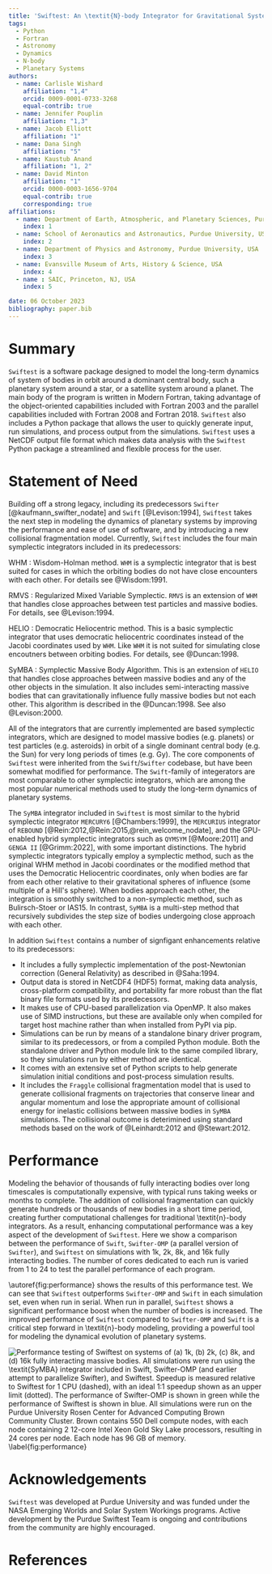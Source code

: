 ```yaml
---
title: 'Swiftest: An \textit{N}-body Integrator for Gravitational Systems'
tags:
  - Python
  - Fortran
  - Astronomy
  - Dynamics
  - N-body
  - Planetary Systems
authors:
  - name: Carlisle Wishard
    affiliation: "1,4"
    orcid: 0009-0001-0733-3268
    equal-contrib: true 
  - name: Jennifer Pouplin
    affiliation: "1,3"
  - name: Jacob Elliott
    affiliation: "1"
  - name: Dana Singh
    affiliation: "5"
  - name: Kaustub Anand
    affiliation: "1, 2"
  - name: David Minton
    affiliation: "1"
    orcid: 0000-0003-1656-9704
    equal-contrib: true 
    corresponding: true 
affiliations:
  - name: Department of Earth, Atmospheric, and Planetary Sciences, Purdue University, USA
    index: 1
  - name: School of Aeronautics and Astronautics, Purdue University, USA
    index: 2
  - name: Department of Physics and Astronomy, Purdue University, USA
    index: 3
  - name: Evansville Museum of Arts, History & Science, USA
    index: 4
  - name : SAIC, Princeton, NJ, USA
    index: 5

date: 06 October 2023
bibliography: paper.bib
---
```


# Summary
`Swiftest` is a software package designed to model the long-term dynamics of system of bodies in orbit around a dominant central body, such a planetary system around a star, or a satellite system around a planet. The main body of the program is written in Modern Fortran, taking advantage of the object-oriented capabilities included with Fortran 2003 and the parallel capabilities included with Fortran 2008 and Fortran 2018. `Swiftest` also includes a Python package that allows the user to quickly generate input, run simulations, and process output from the simulations. `Swiftest` uses a NetCDF output file format which makes data analysis with the `Swiftest` Python package a streamlined and flexible process for the user.

# Statement of Need
Building off a strong legacy, including its predecessors `Swifter` [@kaufmann_swifter_nodate] and `Swift` [@Levison:1994], `Swiftest` takes the next step in modeling the dynamics of planetary systems by improving the performance and ease of use of software, and by introducing a new collisional fragmentation model. Currently, `Swiftest` includes the four main symplectic integrators included in its predecessors: 

WHM
  : Wisdom-Holman method.  `WHM` is a symplectic integrator that is best suited for cases in which the orbiting bodies do not have close encounters with each other. For details see @Wisdom:1991.

RMVS
  : Regularized Mixed Variable Symplectic. `RMVS` is an extension of `WHM` that handles close approaches between test particles and massive bodies. For details, see @Levison:1994.

HELIO
  : Democratic Heliocentric method.  This is a basic symplectic integrator that uses democratic heliocentric coordinates instead of the Jacobi coordinates used by `WHM`. Like `WHM` it is not suited for simulating close encoutners between orbiting bodies. For details, see @Duncan:1998. 

SyMBA
  : Symplectic Massive Body Algorithm. This is an extension of `HELIO` that handles close approaches between massive bodies and any of the other objects in the simulation. It also includes semi-interacting massive bodies that can gravitationally influence fully massive bodies but not each other. This algorithm is described in the @Duncan:1998. See also @Levison:2000.

All of the integrators that are currently implemented are based symplectic integrators, which are designed to model massive bodies (e.g. planets) or test particles (e.g. asteroids) in orbit of a single dominant central body (e.g. the Sun) for very long periods of times (e.g. Gy). The core components of `Swiftest` were inherited from the `Swift`/`Swifter` codebase, but have been somewhat modified for performance. The `Swift`-family of integerators are most comparable to other symplectic integrators, which are among the most popular numerical methods used to study the long-term dynamics of planetary systems. 

The `SyMBA` integrator included in `Swiftest` is most similar to the hybrid symplectic integrator `MERCURY6` [@Chambers:1999], the `MERCURIUS` integrator of `REBOUND` [@Rein:2012,@Rein:2015,@rein_welcome_nodate], and the GPU-enabled hybrid symplectic integrators such as  `QYMSYM` [@Moore:2011] and `GENGA II` [@Grimm:2022], with some important distinctions. The hybrid symplectic integrators typically employ a symplectic method, such as the original WHM method in Jacobi coordinates or the modified method that uses the Democratic Heliocentric coordinates, only when bodies are far from each other relative to their gravitational spheres of influence (some multiple of a Hill's sphere). When bodies approach each other, the integration is smoothly switched to a non-symplectic method, such as Bulirsch-Stoer or IAS15. In contrast, `SyMBA` is a multi-step method that recursively subdivides the step size of bodies undergoing close approach with each other. 

In addition `Swiftest` contains a number of signfigant enhancements relative to its predecessors:
- It includes a fully symplectic implementation of the post-Newtonian correction (General Relativity) as described in @Saha:1994.
- Output data is stored in NetCDF4 (HDF5) format, making data analysis, cross-platform compatibility, and portability far more robust than the flat binary file formats used by its predecessors.  
- It makes use of CPU-based parallelization via OpenMP. It also makes use of SIMD instructions, but these are available only when compiled for target host machine rather than when installed from PyPI via pip.
- Simulations can be run by means of a standalone binary driver program, similar to its predecessors, or from a compiled Python module. Both the standalone driver and Python module link to the same compiled library, so they simulations run by either method are identical.
- It comes with an extensive set of Python scripts to help generate simulation initial conditions and post-process simulation results.
- It includes the `Fraggle` collisional fragmentation model that is used to generate collisional fragments on trajectories that conserve linear and angular momentum and lose the appropriate amount of collisional energy for inelastic collisions between massive bodies in `SyMBA` simulations. The collisional outcome is deterimined using standard methods based on the work of @Leinhardt:2012 and @Stewart:2012.

# Performance
Modeling the behavior of thousands of fully interacting bodies over long timescales is computationally expensive, with typical runs taking weeks or months to complete. The addition of collisional fragmentation can quickly generate hundreds or thousands of new bodies in a short time period, creating further computational challenges for traditional \textit{n}-body integrators. As a result, enhancing computational performance was a key aspect of the development of `Swiftest`. Here we show a comparison between the performance of `Swift`, `Swifter-OMP` (a parallel version of `Swifter`), and `Swiftest` on simulations with 1k, 2k, 8k, and 16k fully interacting bodies. The number of cores dedicated to each run is varied from 1 to 24 to test the parallel performance of each program.

\autoref{fig:performance} shows the results of this performance test. We can see that `Swiftest` outperforms `Swifter-OMP` and `Swift` in each simulation set, even when run in serial. When run in parallel, `Swiftest` shows a significant performance boost when the number of bodies is increased. The improved performance of `Swiftest` compared to `Swifter-OMP` and `Swift` is a critical step forward in \textit{n}-body modeling, providing a powerful tool for modeling the dynamical evolution of planetary systems.

![Performance testing of `Swiftest` on systems of (a) 1k, (b) 2k, (c) 8k, and (d) 16k fully interacting massive bodies. All simulations were run using the \textit{SyMBA} integrator included in `Swift`, `Swifter-OMP` (and earlier attempt to parallelize `Swifter`), and `Swiftest`. Speedup is measured relative to `Swiftest` for 1 CPU (dashed), with an ideal 1:1 speedup shown as an upper limit (dotted). The performance of `Swifter-OMP` is shown in green while the performance of `Swiftest` is shown in blue. All simulations were run on the Purdue University Rosen Center for Advanced Computing Brown Community Cluster. Brown contains 550 Dell compute nodes, with each node containing 2 12-core Intel Xeon Gold Sky Lake processors, resulting in 24 cores per node. Each node has 96 GB of memory. \label{fig:performance}](performance.png)

# Acknowledgements
`Swiftest` was developed at Purdue University and was funded under the NASA Emerging Worlds and Solar System Workings programs. Active development by the Purdue Swiftest Team is ongoing and contributions from the community are highly encouraged.

# References
